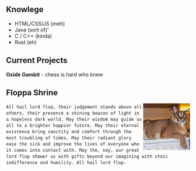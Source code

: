 ## Knowlege
 - HTML/CSS/JS (meh)
 - Java (sort of)'
 - C / C++ (kinda)
 - Rust (eh)


## Current Projects
**Oxide Gambit** - chess is hard who knew

## Floppa Shrine

<div><img align="right" src="society.jpg" alt="flop failed to load :(" width="128"/></div>

`
All hail lord flop, their judgement stands above all others, their presence a shining beacon of light in a hopeless dark world. May their wisdom may guide us all to a brighter happier future. May their eternal existence bring sanctity and comfort through the most troubling of times. May their radiant glory ease the sick and improve the lives of everyone who it comes into contact with. May the, nay, our great lord flop shower us with gifts beyond our imagining with stoic indifference and humility. All hail lord flop.
`

<!--
**aspiringLich/aspiringLich** is a ✨ _special_ ✨ repository because its `README.md` (this file) appears on your GitHub profile.

Here are some ideas to get you started:

- 🔭 I’m currently working on ...
- 🌱 I’m currently learning ...
- 👯 I’m looking to collaborate on ...
- 🤔 I’m looking for help with ...
- 💬 Ask me about ...
- 📫 How to reach me: ...
- 😄 Pronouns: ...
- ⚡ Fun fact: ...
-->
